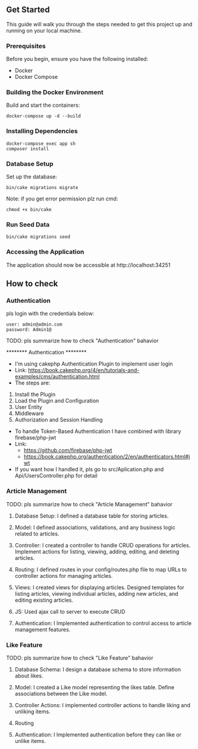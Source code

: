 ## Get Started

This guide will walk you through the steps needed to get this project up and running on your local machine.

### Prerequisites

Before you begin, ensure you have the following installed:

- Docker
- Docker Compose

### Building the Docker Environment

Build and start the containers:

```
docker-compose up -d --build
```

### Installing Dependencies

```
docker-compose exec app sh
composer install
```

### Database Setup

Set up the database:

```
bin/cake migrations migrate
```

Note: if you get error permission plz run cmd:

```
chmod +x bin/cake
```

### Run Seed Data
```
bin/cake migrations seed
```

### Accessing the Application

The application should now be accessible at http://localhost:34251

## How to check

### Authentication

pls login with the credentials below:

```
user: admin@admin.com
password: Admin1@
```

TODO: pls summarize how to check "Authentication" bahavior

******** Authentication ********
- I'm using cakephp Authentication Plugin to implement user login
- Link: https://book.cakephp.org/4/en/tutorials-and-examples/cms/authentication.html
- The steps are:
1. Install the Plugin
2. Load the Plugin and Configuration
3. User Entity
4. Middleware
5. Authorization and Session Handling

- To handle Token-Based Authentication I have combined with library firebase/php-jwt
- Link:
    - https://github.com/firebase/php-jwt
    - https://book.cakephp.org/authentication/2/en/authenticators.html#jwt
- If you want how I handled it, pls go to src/Aplication.php and Api/UsersController.php for detail

### Article Management

TODO: pls summarize how to check "Article Management" bahavior

1. Database Setup: I defined a database table for storing articles.

2. Model: I defined associations, validations, and any business logic related to articles.

3. Controller: I created a controller to handle CRUD operations for articles. Implement actions for listing, viewing, adding, editing, and deleting articles.

4. Routing: I defined routes in your config/routes.php file to map URLs to controller actions for managing articles.

5. Views: I created views for displaying articles. Designed templates for listing articles, viewing individual articles, adding new articles, and editing existing articles.

6. JS: Used ajax call to server to execute CRUD

7. Authentication: I Implemented authentication to control access to article management features.

### Like Feature

TODO: pls summarize how to check "Like Feature" bahavior


1. Database Schema: I design a database schema to store information about likes.

2. Model: I created a Like model representing the likes table. Define associations between the Like model.

3. Controller Actions: I implemented controller actions to handle liking and unliking items.

4. Routing

5. Authentication: I Implemented authentication before they can like or unlike items.